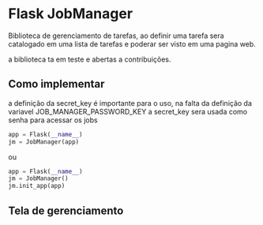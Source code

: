 # Flask JobManager

Biblioteca de gerenciamento de tarefas, ao definir uma tarefa sera catalogado em uma lista de tarefas e poderar ser visto em uma pagina web.

a biblioteca ta em teste e abertas a contribuições.

## Como implementar
a definição da secret_key é importante para o uso, na falta da definição da variavel JOB_MANAGER_PASSWORD_KEY a secret_key sera usada como senha para acessar os jobs

```python
app = Flask(__name__)
jm = JobManager(app)
```
ou

```python
app = Flask(__name__)
jm = JobManager()
jm.init_app(app)
```

## Tela de gerenciamento
